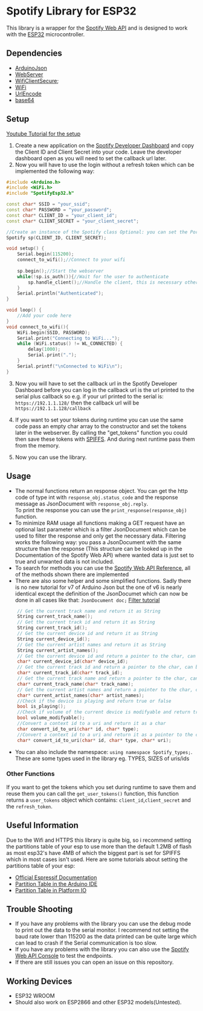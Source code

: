 # Spotify Library for ESP32 
This library is a wrapper for the [Spotify Web API](https://developer.spotify.com/documentation/web-api/) and is designed to work with the [ESP32](https://www.espressif.com/en/products/socs/esp32/overview) microcontroller. 

## Dependencies
- [ArduinoJson](https://arduinojson.org/) </br>
- [WebServer](https://github.com/espressif/arduino-esp32/blob/master/libraries/WebServer/src/WebServer.h) </br>
- [WifiClientSecure](https://github.com/espressif/arduino-esp32/tree/master/libraries/WiFiClientSecure);
- [WiFi](https://www.arduino.cc/en/Reference/WiFi) </br>
- [UrlEncode](https://github.com/plageoj/urlencode) </br>
- [base64](https://github.com/Densaugeo/base64_arduino) </br>

## Setup
[Youtube Tutorial for the setup](https://www.youtube.com/watch?v=xNjbRq59dlc)</br>
1. Create a new application on the [Spotify Developer Dashboard](https://developer.spotify.com/dashboard/applications) and copy the Client ID and Client Secret into your code. Leave the developer dashboard open as you will need to set the callback url later. </br>
2. Now you will have to use the login without a refresh token which can be implemented the following way:
```c++
#include <Arduino.h>
#include <WiFi.h>
#include "SpotifyEsp32.h"

const char* SSID = "your_ssid";
const char* PASSWORD = "your_password";
const char* CLIENT_ID = "your_client_id";
const char* CLIENT_SECRET = "your_client_secret";

//Create an instance of the Spotify class Optional: you can set the Port for the webserver the debug mode(This prints out data to the serial monitor) and number of retries
Spotify sp(CLIENT_ID, CLIENT_SECRET);

void setup() {
    Serial.begin(115200);
    connect_to_wifi();//Connect to your wifi
    
    sp.begin();//Start the webserver
    while(!sp.is_auth()){//Wait for the user to authenticate
        sp.handle_client();//Handle the client, this is necessary otherwise the webserver won't work
    }
    Serial.println("Authenticated");
}

void loop() {
    //Add your code here
}
void connect_to_wifi(){
    WiFi.begin(SSID, PASSWORD);
    Serial.print("Connecting to WiFi...");
    while (WiFi.status() != WL_CONNECTED) {
        delay(1000);
        Serial.print(".");
    }
    Serial.printf("\nConnected to WiFi\n");
}
```
3. Now you will have to set the callback url in the Spotify Developer Dashboard before you can log in the callback url is the url printed to the serial plus callback so e.g. if your url printed to the serial is: ```https://192.1.1.128/``` then the callback url will be ```https://192.1.1.128/callback```  </br>

4. If you want to set your tokens during runtime you can use the same code pass an empty char array to the constructor and set the tokens later in the webserver. By calling the "get_tokens" function you could then save these tokens with [SPIFFS](https://docs.espressif.com/projects/esp-idf/en/stable/esp32/api-reference/storage/spiffs.html). And during next runtime pass them from the memory. </br>
5. Now you can use the library. </br>
## Usage
- The normal functions return an response object. You can get the http code of type int with ```response_obj.status_code``` and the response message as JsonDocument with ```response_obj.reply```. </br>
To print the response you can use the ```print_response(response_obj)``` function. </br>
- To minimize RAM usage all functions making a GET request have an optional last parameter which is a filter JsonDocument which can be used to filter the response and only get the necessary data. Filtering works the following way: you pass a JsonDocument with the same structure than the response (This structure can be looked up in the Documentation of the Spotify Web API) where wanted data is just set to true and unwanted data is not included.  </br>
- To search for methods you can use the [Spotify Web API Reference](https://developer.spotify.com/documentation/web-api/reference/), all of the methods shown there are implemented </br>
- There are also some helper and some simplified functions. Sadly there is no new tutorial for v7 of Arduino Json but the one of v6 is nearly identical except the definition of the JsonDocumet which can now be done in all cases like that: ```JsonDocument doc;``` [Filter tutorial](https://arduinojson.org/news/2020/03/22/version-6-15-0/)</br>
```c++
    // Get the current track name and return it as String
    String current_track_name();
    // Get the current track id and return it as String
    String current_track_id();
    // Get the current device id and return it as String
    String current_device_id();
    // Get the current artist names and return it as String
    String current_artist_names();
    // Get the current device id and return a pointer to the char, can be used as parameter for other functions
    char* current_device_id(char* device_id);
    // Get the current track id and return a pointer to the char, can be used as parameter for other functions
    char* current_track_id(char* track_id);
    // Get the current track name and return a pointer to the char, can be used as parameter for other functions
    char* current_track_name(char* track_name);
    // Get the current artist names and return a pointer to the char, can be used as parameter for other functions
    char* current_artist_names(char* artist_names);
    //Check if the device is playing and return true or false
    bool is_playing();
    //Check if volume of the current device is modifyable and return true or false
    bool volume_modifyable();
    //Convert a context id to a uri and return it as a char
    char convert_id_to_uri(char* id, char* type);
    //Convert a context id to a uri and return it as a pointer to the char
    char* convert_id_to_uri(char* id, char* type, char* uri); 
```
- You can also include the namespace: ```using namespace Spotify_types;```. These are some types used in the library eg. TYPES, SIZES of uris/ids </br>
### Other Functions
If you want to get the tokens which you set during runtime to save them and reuse them you can call the ```get_user_tokens()``` function, this function returns a ```user_tokens``` object which contains: ```client_id```,```client_secret``` and the ```refresh_token```. </br>
## Useful Information
Due to the Wifi and HTTPS this library is quite big, so i recommend setting the partitions table of your esp to use more than the default 1.2MB of flash as most esp32's have 4MB of which the biggest part is set for SPIFFS which in most cases isn't used. Here are some tutorials about setting the partitions table of your esp: </br>
- [Official Espressif Documentation](https://espressif-docs.readthedocs-hosted.com/projects/arduino-esp32/en/latest/tutorials/partition_table.html?highlight=partitions)</br>
- [Partition Table in the Arduino IDE](https://robotzero.one/arduino-ide-partitions/)</br>
- [Partition Table in Platform IO](https://docs.platformio.org/en/latest/platforms/espressif32.html)</br>
## Trouble Shooting
- If you have any problems with the library you can use the debug mode to print out the data to the serial monitor. I recommend not setting the baud rate lower than 115200 as the data printed can be quite large which can lead to crash if the Serial communication is too slow. </br>
- If you have any problems with the library you can also use the [Spotify Web API Console](https://developer.spotify.com/console/) to test the endpoints. </br>
- If there are still issues you can open an issue on this repository. </br>
## Working Devices
- ESP32 WROOM</br>
- Should also work on ESP2866 and other ESP32 models(Untested).</br>
